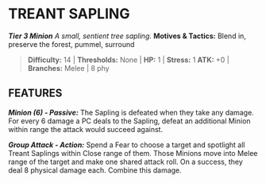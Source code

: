 ﻿---
tags:
  - Adversary
  - Creature
  - Statblock

name: 'TREANT SAPLING'
tier: 3
type: Minion
description: 'A small, sentient tree sapling.'
motives_and_tactics: 'Blend in, preserve the forest, pummel, surround'
difficulty: '14'
thresholds: 'None'
hp: '1'
stress: '1'
atk: '+0'
attack: 'Branches'
range: 'Melee'
damage: '8 phy'
experience:
feats:
- name: 'Minion (6)'
  type: 'Passive'
  text: 'The Sapling is defeated when they take any damage. For every 6 damage a PC deals to the Sapling, defeat an additional Minion within range the attack would succeed against.'
- name: 'Group Attack'
  type: 'Action'
  text: 'Spend a Fear to choose a target and spotlight all Treant Saplings within Close range of them. Those Minions move into Melee range of the target and make one shared attack roll. On a success, they deal 8 physical damage each. Combine this damage.'
layout: Daggerheart Adversary
source: srd-adversary
statblock: true
---

# TREANT SAPLING

***Tier 3 Minion***
*A small, sentient tree sapling.*
**Motives & Tactics:** Blend in, preserve the forest, pummel, surround

> **Difficulty:** 14 | **Thresholds:** None | **HP:** 1 | **Stress:** 1
> **ATK:** +0 | **Branches:** Melee | 8 phy  

## FEATURES

***Minion (6) - Passive:*** The Sapling is defeated when they take any damage. For every 6 damage a PC deals to the Sapling, defeat an additional Minion within range the attack would succeed against.

***Group Attack - Action:*** Spend a Fear to choose a target and spotlight all Treant Saplings within Close range of them. Those Minions move into Melee range of the target and make one shared attack roll. On a success, they deal 8 physical damage each. Combine this damage.

